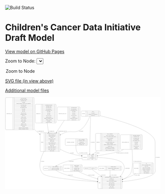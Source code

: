 <link rel='stylesheet' href="assets/style.css">
<link rel='stylesheet' href="https://unpkg.com/leaflet@1.5.1/dist/leaflet.css" integrity="sha512-xwE/Az9zrjBIphAcBb3F6JVqxf46+CDLwfLMHloNu6KEQCAWi6HcDUbeOfBIptF7tcCzusKFjFw2yuvEpDL9wQ==" crossorigin="">
<script type="text/javascript" src="https://code.jquery.com/jquery-3.2.1.min.js"></script>
<script type="text/javascript"  src="https://unpkg.com/leaflet@1.5.1/dist/leaflet.js"></script>
<script type="text/javascript" src="assets/actions.js"></script>

![Build Status](https://github.com/CBIIT/ccdi-model/actions/workflows/model-test-and-deploy.yml/badge.svg)

# Children's Cancer Data Initiative Draft Model

[View model on GitHub Pages](https://cbiit.github.io/ccdi-model/)



Zoom to Node: <select id="node_select">
  <option value="">Zoom to Node</option>
</select>
<div id="model"></div>

<p>
<a href="./model-desc/ccdi-model.svg">SVG file (in view above)</a>
<p>
<a href="./model-desc">Additional model files</a>
<div id='graph' style='display:off;'>
<svg width="2658pt" height="1574pt"
 viewBox="0.00 0.00 2657.50 1574.00" xmlns="http://www.w3.org/2000/svg" xmlns:xlink="http://www.w3.org/1999/xlink">
<g id="graph0" class="graph" transform="scale(1 1) rotate(0) translate(4 1570)">
<title>Perl</title>
<polygon fill="#ffffff" stroke="transparent" points="-4,4 -4,-1570 2653.5,-1570 2653.5,4 -4,4"/>
<!-- sample -->
<g id="node1" class="node">
<title>sample</title>
<path fill="none" stroke="#000000" d="M607.5,-639.5C607.5,-639.5 921.5,-639.5 921.5,-639.5 927.5,-639.5 933.5,-645.5 933.5,-651.5 933.5,-651.5 933.5,-949.5 933.5,-949.5 933.5,-955.5 927.5,-961.5 921.5,-961.5 921.5,-961.5 607.5,-961.5 607.5,-961.5 601.5,-961.5 595.5,-955.5 595.5,-949.5 595.5,-949.5 595.5,-651.5 595.5,-651.5 595.5,-645.5 601.5,-639.5 607.5,-639.5"/>
<text text-anchor="middle" x="629.5" y="-796.8" font-family="Times,serif" font-size="14.00" fill="#000000">sample</text>
<polyline fill="none" stroke="#000000" points="663.5,-639.5 663.5,-961.5 "/>
<text text-anchor="middle" x="674" y="-796.8" font-family="Times,serif" font-size="14.00" fill="#000000"> </text>
<polyline fill="none" stroke="#000000" points="684.5,-639.5 684.5,-961.5 "/>
<text text-anchor="middle" x="798.5" y="-946.3" font-family="Times,serif" font-size="14.00" fill="#000000">participant_age_at_collection</text>
<polyline fill="none" stroke="#000000" points="684.5,-938.5 912.5,-938.5 "/>
<text text-anchor="middle" x="798.5" y="-923.3" font-family="Times,serif" font-size="14.00" fill="#000000">sample_anatomic_site</text>
<polyline fill="none" stroke="#000000" points="684.5,-915.5 912.5,-915.5 "/>
<text text-anchor="middle" x="798.5" y="-900.3" font-family="Times,serif" font-size="14.00" fill="#000000">sample_description</text>
<polyline fill="none" stroke="#000000" points="684.5,-892.5 912.5,-892.5 "/>
<text text-anchor="middle" x="798.5" y="-877.3" font-family="Times,serif" font-size="14.00" fill="#000000">sample_id</text>
<polyline fill="none" stroke="#000000" points="684.5,-869.5 912.5,-869.5 "/>
<text text-anchor="middle" x="798.5" y="-854.3" font-family="Times,serif" font-size="14.00" fill="#000000">sample_tumor_status</text>
<polyline fill="none" stroke="#000000" points="684.5,-846.5 912.5,-846.5 "/>
<text text-anchor="middle" x="798.5" y="-831.3" font-family="Times,serif" font-size="14.00" fill="#000000">sample_type</text>
<polyline fill="none" stroke="#000000" points="684.5,-823.5 912.5,-823.5 "/>
<text text-anchor="middle" x="798.5" y="-808.3" font-family="Times,serif" font-size="14.00" fill="#000000">tumor_grade</text>
<polyline fill="none" stroke="#000000" points="684.5,-800.5 912.5,-800.5 "/>
<text text-anchor="middle" x="798.5" y="-785.3" font-family="Times,serif" font-size="14.00" fill="#000000">tumor_incidence_type</text>
<polyline fill="none" stroke="#000000" points="684.5,-777.5 912.5,-777.5 "/>
<text text-anchor="middle" x="798.5" y="-762.3" font-family="Times,serif" font-size="14.00" fill="#000000">tumor_morphology</text>
<polyline fill="none" stroke="#000000" points="684.5,-754.5 912.5,-754.5 "/>
<text text-anchor="middle" x="798.5" y="-739.3" font-family="Times,serif" font-size="14.00" fill="#000000">tumor_stage</text>
<polyline fill="none" stroke="#000000" points="684.5,-731.5 912.5,-731.5 "/>
<text text-anchor="middle" x="798.5" y="-716.3" font-family="Times,serif" font-size="14.00" fill="#000000">tumor_stage_clinical_m</text>
<polyline fill="none" stroke="#000000" points="684.5,-708.5 912.5,-708.5 "/>
<text text-anchor="middle" x="798.5" y="-693.3" font-family="Times,serif" font-size="14.00" fill="#000000">tumor_stage_clinical_n</text>
<polyline fill="none" stroke="#000000" points="684.5,-685.5 912.5,-685.5 "/>
<text text-anchor="middle" x="798.5" y="-670.3" font-family="Times,serif" font-size="14.00" fill="#000000">tumor_stage_clinical_t</text>
<polyline fill="none" stroke="#000000" points="684.5,-662.5 912.5,-662.5 "/>
<text text-anchor="middle" x="798.5" y="-647.3" font-family="Times,serif" font-size="14.00" fill="#000000">tumor_status</text>
<polyline fill="none" stroke="#000000" points="912.5,-639.5 912.5,-961.5 "/>
<text text-anchor="middle" x="923" y="-796.8" font-family="Times,serif" font-size="14.00" fill="#000000"> </text>
</g>
<!-- participant -->
<g id="node2" class="node">
<title>participant</title>
<path fill="none" stroke="#000000" d="M1326,-495.5C1326,-495.5 1557,-495.5 1557,-495.5 1563,-495.5 1569,-501.5 1569,-507.5 1569,-507.5 1569,-575.5 1569,-575.5 1569,-581.5 1563,-587.5 1557,-587.5 1557,-587.5 1326,-587.5 1326,-587.5 1320,-587.5 1314,-581.5 1314,-575.5 1314,-575.5 1314,-507.5 1314,-507.5 1314,-501.5 1320,-495.5 1326,-495.5"/>
<text text-anchor="middle" x="1362" y="-537.8" font-family="Times,serif" font-size="14.00" fill="#000000">participant</text>
<polyline fill="none" stroke="#000000" points="1410,-495.5 1410,-587.5 "/>
<text text-anchor="middle" x="1420.5" y="-537.8" font-family="Times,serif" font-size="14.00" fill="#000000"> </text>
<polyline fill="none" stroke="#000000" points="1431,-495.5 1431,-587.5 "/>
<text text-anchor="middle" x="1489.5" y="-572.3" font-family="Times,serif" font-size="14.00" fill="#000000">ethnicity</text>
<polyline fill="none" stroke="#000000" points="1431,-564.5 1548,-564.5 "/>
<text text-anchor="middle" x="1489.5" y="-549.3" font-family="Times,serif" font-size="14.00" fill="#000000">gender</text>
<polyline fill="none" stroke="#000000" points="1431,-541.5 1548,-541.5 "/>
<text text-anchor="middle" x="1489.5" y="-526.3" font-family="Times,serif" font-size="14.00" fill="#000000">participant_id</text>
<polyline fill="none" stroke="#000000" points="1431,-518.5 1548,-518.5 "/>
<text text-anchor="middle" x="1489.5" y="-503.3" font-family="Times,serif" font-size="14.00" fill="#000000">race</text>
<polyline fill="none" stroke="#000000" points="1548,-495.5 1548,-587.5 "/>
<text text-anchor="middle" x="1558.5" y="-537.8" font-family="Times,serif" font-size="14.00" fill="#000000"> </text>
</g>
<!-- sample&#45;&gt;participant -->
<g id="edge1" class="edge">
<title>sample&#45;&gt;participant</title>
<path fill="none" stroke="#000000" d="M933.7866,-681.2919C960.6663,-665.5448 988.7677,-650.8012 1016.5,-639 1108.4629,-599.8662 1218.606,-575.1649 1303.7192,-560.4181"/>
<polygon fill="#000000" stroke="#000000" points="1304.4402,-563.8457 1313.7087,-558.713 1303.2624,-556.9455 1304.4402,-563.8457"/>
<text text-anchor="middle" x="1142" y="-609.8" font-family="Times,serif" font-size="14.00" fill="#000000">of_sample</text>
</g>
<!-- study -->
<g id="node12" class="node">
<title>study</title>
<path fill="none" stroke="#000000" d="M1596.5,-.5C1596.5,-.5 1986.5,-.5 1986.5,-.5 1992.5,-.5 1998.5,-6.5 1998.5,-12.5 1998.5,-12.5 1998.5,-195.5 1998.5,-195.5 1998.5,-201.5 1992.5,-207.5 1986.5,-207.5 1986.5,-207.5 1596.5,-207.5 1596.5,-207.5 1590.5,-207.5 1584.5,-201.5 1584.5,-195.5 1584.5,-195.5 1584.5,-12.5 1584.5,-12.5 1584.5,-6.5 1590.5,-.5 1596.5,-.5"/>
<text text-anchor="middle" x="1612.5" y="-100.3" font-family="Times,serif" font-size="14.00" fill="#000000">study</text>
<polyline fill="none" stroke="#000000" points="1640.5,-.5 1640.5,-207.5 "/>
<text text-anchor="middle" x="1651" y="-100.3" font-family="Times,serif" font-size="14.00" fill="#000000"> </text>
<polyline fill="none" stroke="#000000" points="1661.5,-.5 1661.5,-207.5 "/>
<text text-anchor="middle" x="1819.5" y="-192.3" font-family="Times,serif" font-size="14.00" fill="#000000">experimental_strategy_and_data_subtype</text>
<polyline fill="none" stroke="#000000" points="1661.5,-184.5 1977.5,-184.5 "/>
<text text-anchor="middle" x="1819.5" y="-169.3" font-family="Times,serif" font-size="14.00" fill="#000000">external_url</text>
<polyline fill="none" stroke="#000000" points="1661.5,-161.5 1977.5,-161.5 "/>
<text text-anchor="middle" x="1819.5" y="-146.3" font-family="Times,serif" font-size="14.00" fill="#000000">phs_accession</text>
<polyline fill="none" stroke="#000000" points="1661.5,-138.5 1977.5,-138.5 "/>
<text text-anchor="middle" x="1819.5" y="-123.3" font-family="Times,serif" font-size="14.00" fill="#000000">size_of_data_being_uploaded</text>
<polyline fill="none" stroke="#000000" points="1661.5,-115.5 1977.5,-115.5 "/>
<text text-anchor="middle" x="1819.5" y="-100.3" font-family="Times,serif" font-size="14.00" fill="#000000">study_acronym</text>
<polyline fill="none" stroke="#000000" points="1661.5,-92.5 1977.5,-92.5 "/>
<text text-anchor="middle" x="1819.5" y="-77.3" font-family="Times,serif" font-size="14.00" fill="#000000">study_data_types</text>
<polyline fill="none" stroke="#000000" points="1661.5,-69.5 1977.5,-69.5 "/>
<text text-anchor="middle" x="1819.5" y="-54.3" font-family="Times,serif" font-size="14.00" fill="#000000">study_description</text>
<polyline fill="none" stroke="#000000" points="1661.5,-46.5 1977.5,-46.5 "/>
<text text-anchor="middle" x="1819.5" y="-31.3" font-family="Times,serif" font-size="14.00" fill="#000000">study_name</text>
<polyline fill="none" stroke="#000000" points="1661.5,-23.5 1977.5,-23.5 "/>
<text text-anchor="middle" x="1819.5" y="-8.3" font-family="Times,serif" font-size="14.00" fill="#000000">study_short_title</text>
<polyline fill="none" stroke="#000000" points="1977.5,-.5 1977.5,-207.5 "/>
<text text-anchor="middle" x="1988" y="-100.3" font-family="Times,serif" font-size="14.00" fill="#000000"> </text>
</g>
<!-- sample&#45;&gt;study -->
<g id="edge2" class="edge">
<title>sample&#45;&gt;study</title>
<path fill="none" stroke="#000000" d="M660.656,-639.3809C598.7609,-521.0238 548.2806,-363.3148 639.5,-259 699.9712,-189.8476 1257.2231,-140.6519 1573.972,-118.0083"/>
<polygon fill="#000000" stroke="#000000" points="1574.4783,-121.4812 1584.2046,-117.2801 1573.9813,-114.4989 1574.4783,-121.4812"/>
<text text-anchor="middle" x="635" y="-465.8" font-family="Times,serif" font-size="14.00" fill="#000000">of_sample</text>
</g>
<!-- participant&#45;&gt;study -->
<g id="edge3" class="edge">
<title>participant&#45;&gt;study</title>
<path fill="none" stroke="#000000" d="M1569.2777,-537.7188C1717.4162,-530.3271 1948.2501,-508.4915 2002.5,-444 2055.4287,-381.079 2039.6356,-332.3583 2002.5,-259 1994.4455,-243.0891 1983.9039,-228.4144 1971.8265,-214.9709"/>
<polygon fill="#000000" stroke="#000000" points="1974.3501,-212.5452 1964.965,-207.6289 1969.2358,-217.3248 1974.3501,-212.5452"/>
<text text-anchor="middle" x="2087" y="-347.8" font-family="Times,serif" font-size="14.00" fill="#000000">of_participant</text>
</g>
<!-- study_arm -->
<g id="node15" class="node">
<title>study_arm</title>
<path fill="none" stroke="#000000" d="M661,-317C661,-317 958,-317 958,-317 964,-317 970,-323 970,-329 970,-329 970,-374 970,-374 970,-380 964,-386 958,-386 958,-386 661,-386 661,-386 655,-386 649,-380 649,-374 649,-374 649,-329 649,-329 649,-323 655,-317 661,-317"/>
<text text-anchor="middle" x="695" y="-347.8" font-family="Times,serif" font-size="14.00" fill="#000000">study_arm</text>
<polyline fill="none" stroke="#000000" points="741,-317 741,-386 "/>
<text text-anchor="middle" x="751.5" y="-347.8" font-family="Times,serif" font-size="14.00" fill="#000000"> </text>
<polyline fill="none" stroke="#000000" points="762,-317 762,-386 "/>
<text text-anchor="middle" x="855.5" y="-370.8" font-family="Times,serif" font-size="14.00" fill="#000000">clinical_trial_arm</text>
<polyline fill="none" stroke="#000000" points="762,-363 949,-363 "/>
<text text-anchor="middle" x="855.5" y="-347.8" font-family="Times,serif" font-size="14.00" fill="#000000">clinical_trial_identifier</text>
<polyline fill="none" stroke="#000000" points="762,-340 949,-340 "/>
<text text-anchor="middle" x="855.5" y="-324.8" font-family="Times,serif" font-size="14.00" fill="#000000">clinical_trial_repository</text>
<polyline fill="none" stroke="#000000" points="949,-317 949,-386 "/>
<text text-anchor="middle" x="959.5" y="-347.8" font-family="Times,serif" font-size="14.00" fill="#000000"> </text>
</g>
<!-- participant&#45;&gt;study_arm -->
<g id="edge4" class="edge">
<title>participant&#45;&gt;study_arm</title>
<path fill="none" stroke="#000000" d="M1313.7216,-524.7449C1219.3807,-509.9446 1088.9132,-484.3301 979.5,-444 942.3258,-430.2975 903.3305,-409.5935 872.0782,-391.2449"/>
<polygon fill="#000000" stroke="#000000" points="873.8626,-388.234 863.4768,-386.1399 870.2899,-394.2536 873.8626,-388.234"/>
<text text-anchor="middle" x="1128" y="-465.8" font-family="Times,serif" font-size="14.00" fill="#000000">of_participant</text>
</g>
<!-- study_personnel -->
<g id="node3" class="node">
<title>study_personnel</title>
<path fill="none" stroke="#000000" d="M1000,-294C1000,-294 1307,-294 1307,-294 1313,-294 1319,-300 1319,-306 1319,-306 1319,-397 1319,-397 1319,-403 1313,-409 1307,-409 1307,-409 1000,-409 1000,-409 994,-409 988,-403 988,-397 988,-397 988,-306 988,-306 988,-300 994,-294 1000,-294"/>
<text text-anchor="middle" x="1055" y="-347.8" font-family="Times,serif" font-size="14.00" fill="#000000">study_personnel</text>
<polyline fill="none" stroke="#000000" points="1122,-294 1122,-409 "/>
<text text-anchor="middle" x="1132.5" y="-347.8" font-family="Times,serif" font-size="14.00" fill="#000000"> </text>
<polyline fill="none" stroke="#000000" points="1143,-294 1143,-409 "/>
<text text-anchor="middle" x="1220.5" y="-393.8" font-family="Times,serif" font-size="14.00" fill="#000000">email_address</text>
<polyline fill="none" stroke="#000000" points="1143,-386 1298,-386 "/>
<text text-anchor="middle" x="1220.5" y="-370.8" font-family="Times,serif" font-size="14.00" fill="#000000">institution</text>
<polyline fill="none" stroke="#000000" points="1143,-363 1298,-363 "/>
<text text-anchor="middle" x="1220.5" y="-347.8" font-family="Times,serif" font-size="14.00" fill="#000000">personnel_name</text>
<polyline fill="none" stroke="#000000" points="1143,-340 1298,-340 "/>
<text text-anchor="middle" x="1220.5" y="-324.8" font-family="Times,serif" font-size="14.00" fill="#000000">personnel_type</text>
<polyline fill="none" stroke="#000000" points="1143,-317 1298,-317 "/>
<text text-anchor="middle" x="1220.5" y="-301.8" font-family="Times,serif" font-size="14.00" fill="#000000">study_personnel_id</text>
<polyline fill="none" stroke="#000000" points="1298,-294 1298,-409 "/>
<text text-anchor="middle" x="1308.5" y="-347.8" font-family="Times,serif" font-size="14.00" fill="#000000"> </text>
</g>
<!-- study_personnel&#45;&gt;study -->
<g id="edge14" class="edge">
<title>study_personnel&#45;&gt;study</title>
<path fill="none" stroke="#000000" d="M1255.7791,-293.867C1279.3148,-281.6118 1304.4918,-269.2822 1328.5,-259 1407.3084,-225.2481 1496.1129,-193.9723 1574.7146,-168.4842"/>
<polygon fill="#000000" stroke="#000000" points="1575.8081,-171.8091 1584.2482,-165.4048 1573.6565,-165.148 1575.8081,-171.8091"/>
<text text-anchor="middle" x="1472" y="-229.8" font-family="Times,serif" font-size="14.00" fill="#000000">of_study_personnel</text>
</g>
<!-- therapeutic_procedure -->
<g id="node4" class="node">
<title>therapeutic_procedure</title>
<path fill="none" stroke="#000000" d="M1037,-743C1037,-743 1394,-743 1394,-743 1400,-743 1406,-749 1406,-755 1406,-755 1406,-846 1406,-846 1406,-852 1400,-858 1394,-858 1394,-858 1037,-858 1037,-858 1031,-858 1025,-852 1025,-846 1025,-846 1025,-755 1025,-755 1025,-749 1031,-743 1037,-743"/>
<text text-anchor="middle" x="1115.5" y="-796.8" font-family="Times,serif" font-size="14.00" fill="#000000">therapeutic_procedure</text>
<polyline fill="none" stroke="#000000" points="1206,-743 1206,-858 "/>
<text text-anchor="middle" x="1216.5" y="-796.8" font-family="Times,serif" font-size="14.00" fill="#000000"> </text>
<polyline fill="none" stroke="#000000" points="1227,-743 1227,-858 "/>
<text text-anchor="middle" x="1306" y="-842.8" font-family="Times,serif" font-size="14.00" fill="#000000">days_to_treatment</text>
<polyline fill="none" stroke="#000000" points="1227,-835 1385,-835 "/>
<text text-anchor="middle" x="1306" y="-819.8" font-family="Times,serif" font-size="14.00" fill="#000000">therapeutic_agents</text>
<polyline fill="none" stroke="#000000" points="1227,-812 1385,-812 "/>
<text text-anchor="middle" x="1306" y="-796.8" font-family="Times,serif" font-size="14.00" fill="#000000">treatment_id</text>
<polyline fill="none" stroke="#000000" points="1227,-789 1385,-789 "/>
<text text-anchor="middle" x="1306" y="-773.8" font-family="Times,serif" font-size="14.00" fill="#000000">treatment_outcome</text>
<polyline fill="none" stroke="#000000" points="1227,-766 1385,-766 "/>
<text text-anchor="middle" x="1306" y="-750.8" font-family="Times,serif" font-size="14.00" fill="#000000">treatment_type</text>
<polyline fill="none" stroke="#000000" points="1385,-743 1385,-858 "/>
<text text-anchor="middle" x="1395.5" y="-796.8" font-family="Times,serif" font-size="14.00" fill="#000000"> </text>
</g>
<!-- therapeutic_procedure&#45;&gt;participant -->
<g id="edge11" class="edge">
<title>therapeutic_procedure&#45;&gt;participant</title>
<path fill="none" stroke="#000000" d="M1207.9938,-742.5663C1205.7866,-700.0919 1210.1612,-643.5211 1241.5,-606 1251.1918,-594.3963 1275.5714,-583.5454 1304.1124,-574.1761"/>
<polygon fill="#000000" stroke="#000000" points="1305.4642,-577.4191 1313.9358,-571.0566 1303.3455,-570.7475 1305.4642,-577.4191"/>
<text text-anchor="middle" x="1334.5" y="-609.8" font-family="Times,serif" font-size="14.00" fill="#000000">of_therapeutic_procedure</text>
</g>
<!-- publication -->
<g id="node5" class="node">
<title>publication</title>
<path fill="none" stroke="#000000" d="M1349.5,-333.5C1349.5,-333.5 1559.5,-333.5 1559.5,-333.5 1565.5,-333.5 1571.5,-339.5 1571.5,-345.5 1571.5,-345.5 1571.5,-357.5 1571.5,-357.5 1571.5,-363.5 1565.5,-369.5 1559.5,-369.5 1559.5,-369.5 1349.5,-369.5 1349.5,-369.5 1343.5,-369.5 1337.5,-363.5 1337.5,-357.5 1337.5,-357.5 1337.5,-345.5 1337.5,-345.5 1337.5,-339.5 1343.5,-333.5 1349.5,-333.5"/>
<text text-anchor="middle" x="1386" y="-347.8" font-family="Times,serif" font-size="14.00" fill="#000000">publication</text>
<polyline fill="none" stroke="#000000" points="1434.5,-333.5 1434.5,-369.5 "/>
<text text-anchor="middle" x="1445" y="-347.8" font-family="Times,serif" font-size="14.00" fill="#000000"> </text>
<polyline fill="none" stroke="#000000" points="1455.5,-333.5 1455.5,-369.5 "/>
<text text-anchor="middle" x="1503" y="-347.8" font-family="Times,serif" font-size="14.00" fill="#000000">pubmed_id</text>
<polyline fill="none" stroke="#000000" points="1550.5,-333.5 1550.5,-369.5 "/>
<text text-anchor="middle" x="1561" y="-347.8" font-family="Times,serif" font-size="14.00" fill="#000000"> </text>
</g>
<!-- publication&#45;&gt;study -->
<g id="edge18" class="edge">
<title>publication&#45;&gt;study</title>
<path fill="none" stroke="#000000" d="M1479.2804,-333.3007C1513.9756,-307.8198 1579.7873,-259.4863 1642.0764,-213.7399"/>
<polygon fill="#000000" stroke="#000000" points="1644.4538,-216.3364 1650.4419,-207.5961 1640.3102,-210.6945 1644.4538,-216.3364"/>
<text text-anchor="middle" x="1673.5" y="-229.8" font-family="Times,serif" font-size="14.00" fill="#000000">of_publication</text>
</g>
<!-- study_funding -->
<g id="node6" class="node">
<title>study_funding</title>
<path fill="none" stroke="#000000" d="M1602,-317C1602,-317 1981,-317 1981,-317 1987,-317 1993,-323 1993,-329 1993,-329 1993,-374 1993,-374 1993,-380 1987,-386 1981,-386 1981,-386 1602,-386 1602,-386 1596,-386 1590,-380 1590,-374 1590,-374 1590,-329 1590,-329 1590,-323 1596,-317 1602,-317"/>
<text text-anchor="middle" x="1649.5" y="-347.8" font-family="Times,serif" font-size="14.00" fill="#000000">study_funding</text>
<polyline fill="none" stroke="#000000" points="1709,-317 1709,-386 "/>
<text text-anchor="middle" x="1719.5" y="-347.8" font-family="Times,serif" font-size="14.00" fill="#000000"> </text>
<polyline fill="none" stroke="#000000" points="1730,-317 1730,-386 "/>
<text text-anchor="middle" x="1851" y="-370.8" font-family="Times,serif" font-size="14.00" fill="#000000">funding_agency</text>
<polyline fill="none" stroke="#000000" points="1730,-363 1972,-363 "/>
<text text-anchor="middle" x="1851" y="-347.8" font-family="Times,serif" font-size="14.00" fill="#000000">funding_source_program_name</text>
<polyline fill="none" stroke="#000000" points="1730,-340 1972,-340 "/>
<text text-anchor="middle" x="1851" y="-324.8" font-family="Times,serif" font-size="14.00" fill="#000000">grant_id</text>
<polyline fill="none" stroke="#000000" points="1972,-317 1972,-386 "/>
<text text-anchor="middle" x="1982.5" y="-347.8" font-family="Times,serif" font-size="14.00" fill="#000000"> </text>
</g>
<!-- study_funding&#45;&gt;study -->
<g id="edge19" class="edge">
<title>study_funding&#45;&gt;study</title>
<path fill="none" stroke="#000000" d="M1791.5,-316.8256C1791.5,-290.8629 1791.5,-253.7725 1791.5,-217.8091"/>
<polygon fill="#000000" stroke="#000000" points="1795.0001,-217.7056 1791.5,-207.7056 1788.0001,-217.7056 1795.0001,-217.7056"/>
<text text-anchor="middle" x="1853.5" y="-229.8" font-family="Times,serif" font-size="14.00" fill="#000000">of_study_funding</text>
</g>
<!-- sequencing_file -->
<g id="node7" class="node">
<title>sequencing_file</title>
<path fill="none" stroke="#000000" d="M12,-1013.5C12,-1013.5 481,-1013.5 481,-1013.5 487,-1013.5 493,-1019.5 493,-1025.5 493,-1025.5 493,-1553.5 493,-1553.5 493,-1559.5 487,-1565.5 481,-1565.5 481,-1565.5 12,-1565.5 12,-1565.5 6,-1565.5 0,-1559.5 0,-1553.5 0,-1553.5 0,-1025.5 0,-1025.5 0,-1019.5 6,-1013.5 12,-1013.5"/>
<text text-anchor="middle" x="64" y="-1285.8" font-family="Times,serif" font-size="14.00" fill="#000000">sequencing_file</text>
<polyline fill="none" stroke="#000000" points="128,-1013.5 128,-1565.5 "/>
<text text-anchor="middle" x="138.5" y="-1285.8" font-family="Times,serif" font-size="14.00" fill="#000000"> </text>
<polyline fill="none" stroke="#000000" points="149,-1013.5 149,-1565.5 "/>
<text text-anchor="middle" x="310.5" y="-1550.3" font-family="Times,serif" font-size="14.00" fill="#000000">avg_read_length</text>
<polyline fill="none" stroke="#000000" points="149,-1542.5 472,-1542.5 "/>
<text text-anchor="middle" x="310.5" y="-1527.3" font-family="Times,serif" font-size="14.00" fill="#000000">checksum_algorithm</text>
<polyline fill="none" stroke="#000000" points="149,-1519.5 472,-1519.5 "/>
<text text-anchor="middle" x="310.5" y="-1504.3" font-family="Times,serif" font-size="14.00" fill="#000000">checksum_value</text>
<polyline fill="none" stroke="#000000" points="149,-1496.5 472,-1496.5 "/>
<text text-anchor="middle" x="310.5" y="-1481.3" font-family="Times,serif" font-size="14.00" fill="#000000">coverage</text>
<polyline fill="none" stroke="#000000" points="149,-1473.5 472,-1473.5 "/>
<text text-anchor="middle" x="310.5" y="-1458.3" font-family="Times,serif" font-size="14.00" fill="#000000">custom_assembly_fasta_file_for_alignment</text>
<polyline fill="none" stroke="#000000" points="149,-1450.5 472,-1450.5 "/>
<text text-anchor="middle" x="310.5" y="-1435.3" font-family="Times,serif" font-size="14.00" fill="#000000">dcf_indexd_guid</text>
<polyline fill="none" stroke="#000000" points="149,-1427.5 472,-1427.5 "/>
<text text-anchor="middle" x="310.5" y="-1412.3" font-family="Times,serif" font-size="14.00" fill="#000000">file_description</text>
<polyline fill="none" stroke="#000000" points="149,-1404.5 472,-1404.5 "/>
<text text-anchor="middle" x="310.5" y="-1389.3" font-family="Times,serif" font-size="14.00" fill="#000000">file_mapping_level</text>
<polyline fill="none" stroke="#000000" points="149,-1381.5 472,-1381.5 "/>
<text text-anchor="middle" x="310.5" y="-1366.3" font-family="Times,serif" font-size="14.00" fill="#000000">file_name</text>
<polyline fill="none" stroke="#000000" points="149,-1358.5 472,-1358.5 "/>
<text text-anchor="middle" x="310.5" y="-1343.3" font-family="Times,serif" font-size="14.00" fill="#000000">file_size</text>
<polyline fill="none" stroke="#000000" points="149,-1335.5 472,-1335.5 "/>
<text text-anchor="middle" x="310.5" y="-1320.3" font-family="Times,serif" font-size="14.00" fill="#000000">file_type</text>
<polyline fill="none" stroke="#000000" points="149,-1312.5 472,-1312.5 "/>
<text text-anchor="middle" x="310.5" y="-1297.3" font-family="Times,serif" font-size="14.00" fill="#000000">file_url_in_cds</text>
<polyline fill="none" stroke="#000000" points="149,-1289.5 472,-1289.5 "/>
<text text-anchor="middle" x="310.5" y="-1274.3" font-family="Times,serif" font-size="14.00" fill="#000000">instrument_model</text>
<polyline fill="none" stroke="#000000" points="149,-1266.5 472,-1266.5 "/>
<text text-anchor="middle" x="310.5" y="-1251.3" font-family="Times,serif" font-size="14.00" fill="#000000">library_id</text>
<polyline fill="none" stroke="#000000" points="149,-1243.5 472,-1243.5 "/>
<text text-anchor="middle" x="310.5" y="-1228.3" font-family="Times,serif" font-size="14.00" fill="#000000">library_layout</text>
<polyline fill="none" stroke="#000000" points="149,-1220.5 472,-1220.5 "/>
<text text-anchor="middle" x="310.5" y="-1205.3" font-family="Times,serif" font-size="14.00" fill="#000000">library_selection</text>
<polyline fill="none" stroke="#000000" points="149,-1197.5 472,-1197.5 "/>
<text text-anchor="middle" x="310.5" y="-1182.3" font-family="Times,serif" font-size="14.00" fill="#000000">library_source</text>
<polyline fill="none" stroke="#000000" points="149,-1174.5 472,-1174.5 "/>
<text text-anchor="middle" x="310.5" y="-1159.3" font-family="Times,serif" font-size="14.00" fill="#000000">library_strategy</text>
<polyline fill="none" stroke="#000000" points="149,-1151.5 472,-1151.5 "/>
<text text-anchor="middle" x="310.5" y="-1136.3" font-family="Times,serif" font-size="14.00" fill="#000000">md5sum</text>
<polyline fill="none" stroke="#000000" points="149,-1128.5 472,-1128.5 "/>
<text text-anchor="middle" x="310.5" y="-1113.3" font-family="Times,serif" font-size="14.00" fill="#000000">number_of_bp</text>
<polyline fill="none" stroke="#000000" points="149,-1105.5 472,-1105.5 "/>
<text text-anchor="middle" x="310.5" y="-1090.3" font-family="Times,serif" font-size="14.00" fill="#000000">number_of_reads</text>
<polyline fill="none" stroke="#000000" points="149,-1082.5 472,-1082.5 "/>
<text text-anchor="middle" x="310.5" y="-1067.3" font-family="Times,serif" font-size="14.00" fill="#000000">platform</text>
<polyline fill="none" stroke="#000000" points="149,-1059.5 472,-1059.5 "/>
<text text-anchor="middle" x="310.5" y="-1044.3" font-family="Times,serif" font-size="14.00" fill="#000000">reference_genome_assembly</text>
<polyline fill="none" stroke="#000000" points="149,-1036.5 472,-1036.5 "/>
<text text-anchor="middle" x="310.5" y="-1021.3" font-family="Times,serif" font-size="14.00" fill="#000000">sequence_alignment_software</text>
<polyline fill="none" stroke="#000000" points="472,-1013.5 472,-1565.5 "/>
<text text-anchor="middle" x="482.5" y="-1285.8" font-family="Times,serif" font-size="14.00" fill="#000000"> </text>
</g>
<!-- sequencing_file&#45;&gt;sample -->
<g id="edge10" class="edge">
<title>sequencing_file&#45;&gt;sample</title>
<path fill="none" stroke="#000000" d="M493.1693,-1021.8088C496.2854,-1018.8442 499.3964,-1015.9068 502.5,-1013 529.1828,-988.0092 558.4306,-962.5714 587.406,-938.3904"/>
<polygon fill="#000000" stroke="#000000" points="589.7135,-941.0236 595.1653,-931.9391 585.2382,-935.641 589.7135,-941.0236"/>
<text text-anchor="middle" x="603" y="-983.8" font-family="Times,serif" font-size="14.00" fill="#000000">of_sequencing_file</text>
</g>
<!-- synonym -->
<g id="node8" class="node">
<title>synonym</title>
<path fill="none" stroke="#000000" d="M1309,-1243.5C1309,-1243.5 1610,-1243.5 1610,-1243.5 1616,-1243.5 1622,-1249.5 1622,-1255.5 1622,-1255.5 1622,-1323.5 1622,-1323.5 1622,-1329.5 1616,-1335.5 1610,-1335.5 1610,-1335.5 1309,-1335.5 1309,-1335.5 1303,-1335.5 1297,-1329.5 1297,-1323.5 1297,-1323.5 1297,-1255.5 1297,-1255.5 1297,-1249.5 1303,-1243.5 1309,-1243.5"/>
<text text-anchor="middle" x="1337" y="-1285.8" font-family="Times,serif" font-size="14.00" fill="#000000">synonym</text>
<polyline fill="none" stroke="#000000" points="1377,-1243.5 1377,-1335.5 "/>
<text text-anchor="middle" x="1387.5" y="-1285.8" font-family="Times,serif" font-size="14.00" fill="#000000"> </text>
<polyline fill="none" stroke="#000000" points="1398,-1243.5 1398,-1335.5 "/>
<text text-anchor="middle" x="1499.5" y="-1320.3" font-family="Times,serif" font-size="14.00" fill="#000000">cds_id</text>
<polyline fill="none" stroke="#000000" points="1398,-1312.5 1601,-1312.5 "/>
<text text-anchor="middle" x="1499.5" y="-1297.3" font-family="Times,serif" font-size="14.00" fill="#000000">cds_node</text>
<polyline fill="none" stroke="#000000" points="1398,-1289.5 1601,-1289.5 "/>
<text text-anchor="middle" x="1499.5" y="-1274.3" font-family="Times,serif" font-size="14.00" fill="#000000">repository_of_synonym_id</text>
<polyline fill="none" stroke="#000000" points="1398,-1266.5 1601,-1266.5 "/>
<text text-anchor="middle" x="1499.5" y="-1251.3" font-family="Times,serif" font-size="14.00" fill="#000000">synonym_id</text>
<polyline fill="none" stroke="#000000" points="1601,-1243.5 1601,-1335.5 "/>
<text text-anchor="middle" x="1611.5" y="-1285.8" font-family="Times,serif" font-size="14.00" fill="#000000"> </text>
</g>
<!-- synonym&#45;&gt;sample -->
<g id="edge7" class="edge">
<title>synonym&#45;&gt;sample</title>
<path fill="none" stroke="#000000" d="M1444.4305,-1243.4316C1421.3779,-1180.6765 1371.1213,-1069.6622 1288.5,-1013 1187.0664,-943.4362 1130.8289,-1007.3519 1016.5,-962 991.6565,-952.1451 966.6236,-939.7311 942.4802,-926.1841"/>
<polygon fill="#000000" stroke="#000000" points="944.0496,-923.0501 933.6275,-921.1444 940.5864,-929.1334 944.0496,-923.0501"/>
<text text-anchor="middle" x="1296" y="-983.8" font-family="Times,serif" font-size="14.00" fill="#000000">of_synonym</text>
</g>
<!-- synonym&#45;&gt;participant -->
<g id="edge6" class="edge">
<title>synonym&#45;&gt;participant</title>
<path fill="none" stroke="#000000" d="M1458.3645,-1243.3993C1456.8052,-1180.0053 1453.919,-1062.3545 1451.5,-962 1448.3592,-831.6998 1444.737,-678.6863 1442.8314,-597.971"/>
<polygon fill="#000000" stroke="#000000" points="1446.3204,-597.4596 1442.5853,-587.545 1439.3223,-597.6248 1446.3204,-597.4596"/>
<text text-anchor="middle" x="1494" y="-796.8" font-family="Times,serif" font-size="14.00" fill="#000000">of_synonym</text>
</g>
<!-- synonym&#45;&gt;study -->
<g id="edge8" class="edge">
<title>synonym&#45;&gt;study</title>
<path fill="none" stroke="#000000" d="M1622.2496,-1253.2245C1929.5119,-1180.0026 2564.5,-1004.0576 2564.5,-800.5 2564.5,-800.5 2564.5,-800.5 2564.5,-351.5 2564.5,-309.5306 2575.1745,-288.6792 2545.5,-259 2471.2576,-184.7459 2204.0551,-143.2482 2008.7598,-122.2714"/>
<polygon fill="#000000" stroke="#000000" points="2008.9535,-118.7723 1998.6396,-121.1958 2008.2136,-125.7331 2008.9535,-118.7723"/>
<text text-anchor="middle" x="2607" y="-537.8" font-family="Times,serif" font-size="14.00" fill="#000000">of_synonym</text>
</g>
<!-- imaging_file -->
<g id="node9" class="node">
<title>imaging_file</title>
<path fill="none" stroke="#000000" d="M523.5,-1128.5C523.5,-1128.5 857.5,-1128.5 857.5,-1128.5 863.5,-1128.5 869.5,-1134.5 869.5,-1140.5 869.5,-1140.5 869.5,-1438.5 869.5,-1438.5 869.5,-1444.5 863.5,-1450.5 857.5,-1450.5 857.5,-1450.5 523.5,-1450.5 523.5,-1450.5 517.5,-1450.5 511.5,-1444.5 511.5,-1438.5 511.5,-1438.5 511.5,-1140.5 511.5,-1140.5 511.5,-1134.5 517.5,-1128.5 523.5,-1128.5"/>
<text text-anchor="middle" x="563.5" y="-1285.8" font-family="Times,serif" font-size="14.00" fill="#000000">imaging_file</text>
<polyline fill="none" stroke="#000000" points="615.5,-1128.5 615.5,-1450.5 "/>
<text text-anchor="middle" x="626" y="-1285.8" font-family="Times,serif" font-size="14.00" fill="#000000"> </text>
<polyline fill="none" stroke="#000000" points="636.5,-1128.5 636.5,-1450.5 "/>
<text text-anchor="middle" x="742.5" y="-1435.3" font-family="Times,serif" font-size="14.00" fill="#000000">checksum_algorithm</text>
<polyline fill="none" stroke="#000000" points="636.5,-1427.5 848.5,-1427.5 "/>
<text text-anchor="middle" x="742.5" y="-1412.3" font-family="Times,serif" font-size="14.00" fill="#000000">checksum_value</text>
<polyline fill="none" stroke="#000000" points="636.5,-1404.5 848.5,-1404.5 "/>
<text text-anchor="middle" x="742.5" y="-1389.3" font-family="Times,serif" font-size="14.00" fill="#000000">dcf_indexd_guid</text>
<polyline fill="none" stroke="#000000" points="636.5,-1381.5 848.5,-1381.5 "/>
<text text-anchor="middle" x="742.5" y="-1366.3" font-family="Times,serif" font-size="14.00" fill="#000000">file_description</text>
<polyline fill="none" stroke="#000000" points="636.5,-1358.5 848.5,-1358.5 "/>
<text text-anchor="middle" x="742.5" y="-1343.3" font-family="Times,serif" font-size="14.00" fill="#000000">file_mapping_level</text>
<polyline fill="none" stroke="#000000" points="636.5,-1335.5 848.5,-1335.5 "/>
<text text-anchor="middle" x="742.5" y="-1320.3" font-family="Times,serif" font-size="14.00" fill="#000000">file_name</text>
<polyline fill="none" stroke="#000000" points="636.5,-1312.5 848.5,-1312.5 "/>
<text text-anchor="middle" x="742.5" y="-1297.3" font-family="Times,serif" font-size="14.00" fill="#000000">file_size</text>
<polyline fill="none" stroke="#000000" points="636.5,-1289.5 848.5,-1289.5 "/>
<text text-anchor="middle" x="742.5" y="-1274.3" font-family="Times,serif" font-size="14.00" fill="#000000">file_type</text>
<polyline fill="none" stroke="#000000" points="636.5,-1266.5 848.5,-1266.5 "/>
<text text-anchor="middle" x="742.5" y="-1251.3" font-family="Times,serif" font-size="14.00" fill="#000000">file_url_in_cds</text>
<polyline fill="none" stroke="#000000" points="636.5,-1243.5 848.5,-1243.5 "/>
<text text-anchor="middle" x="742.5" y="-1228.3" font-family="Times,serif" font-size="14.00" fill="#000000">image_modality</text>
<polyline fill="none" stroke="#000000" points="636.5,-1220.5 848.5,-1220.5 "/>
<text text-anchor="middle" x="742.5" y="-1205.3" font-family="Times,serif" font-size="14.00" fill="#000000">imaging_instrument_model</text>
<polyline fill="none" stroke="#000000" points="636.5,-1197.5 848.5,-1197.5 "/>
<text text-anchor="middle" x="742.5" y="-1182.3" font-family="Times,serif" font-size="14.00" fill="#000000">imaging_platform</text>
<polyline fill="none" stroke="#000000" points="636.5,-1174.5 848.5,-1174.5 "/>
<text text-anchor="middle" x="742.5" y="-1159.3" font-family="Times,serif" font-size="14.00" fill="#000000">md5sum</text>
<polyline fill="none" stroke="#000000" points="636.5,-1151.5 848.5,-1151.5 "/>
<text text-anchor="middle" x="742.5" y="-1136.3" font-family="Times,serif" font-size="14.00" fill="#000000">software_package</text>
<polyline fill="none" stroke="#000000" points="848.5,-1128.5 848.5,-1450.5 "/>
<text text-anchor="middle" x="859" y="-1285.8" font-family="Times,serif" font-size="14.00" fill="#000000"> </text>
</g>
<!-- imaging_file&#45;&gt;sample -->
<g id="edge12" class="edge">
<title>imaging_file&#45;&gt;sample</title>
<path fill="none" stroke="#000000" d="M714.8841,-1128.3669C722.4841,-1078.1459 730.8907,-1022.594 738.5911,-971.7088"/>
<polygon fill="#000000" stroke="#000000" points="742.0856,-972.0081 740.1213,-961.597 735.1644,-970.9607 742.0856,-972.0081"/>
<text text-anchor="middle" x="791" y="-983.8" font-family="Times,serif" font-size="14.00" fill="#000000">of_imaging_file</text>
</g>
<!-- methylation_array_file -->
<g id="node10" class="node">
<title>methylation_array_file</title>
<path fill="none" stroke="#000000" d="M900,-1174.5C900,-1174.5 1267,-1174.5 1267,-1174.5 1273,-1174.5 1279,-1180.5 1279,-1186.5 1279,-1186.5 1279,-1392.5 1279,-1392.5 1279,-1398.5 1273,-1404.5 1267,-1404.5 1267,-1404.5 900,-1404.5 900,-1404.5 894,-1404.5 888,-1398.5 888,-1392.5 888,-1392.5 888,-1186.5 888,-1186.5 888,-1180.5 894,-1174.5 900,-1174.5"/>
<text text-anchor="middle" x="977" y="-1285.8" font-family="Times,serif" font-size="14.00" fill="#000000">methylation_array_file</text>
<polyline fill="none" stroke="#000000" points="1066,-1174.5 1066,-1404.5 "/>
<text text-anchor="middle" x="1076.5" y="-1285.8" font-family="Times,serif" font-size="14.00" fill="#000000"> </text>
<polyline fill="none" stroke="#000000" points="1087,-1174.5 1087,-1404.5 "/>
<text text-anchor="middle" x="1172.5" y="-1389.3" font-family="Times,serif" font-size="14.00" fill="#000000">dcf_indexd_guid</text>
<polyline fill="none" stroke="#000000" points="1087,-1381.5 1258,-1381.5 "/>
<text text-anchor="middle" x="1172.5" y="-1366.3" font-family="Times,serif" font-size="14.00" fill="#000000">file_description</text>
<polyline fill="none" stroke="#000000" points="1087,-1358.5 1258,-1358.5 "/>
<text text-anchor="middle" x="1172.5" y="-1343.3" font-family="Times,serif" font-size="14.00" fill="#000000">file_mapping_level</text>
<polyline fill="none" stroke="#000000" points="1087,-1335.5 1258,-1335.5 "/>
<text text-anchor="middle" x="1172.5" y="-1320.3" font-family="Times,serif" font-size="14.00" fill="#000000">file_name</text>
<polyline fill="none" stroke="#000000" points="1087,-1312.5 1258,-1312.5 "/>
<text text-anchor="middle" x="1172.5" y="-1297.3" font-family="Times,serif" font-size="14.00" fill="#000000">file_size</text>
<polyline fill="none" stroke="#000000" points="1087,-1289.5 1258,-1289.5 "/>
<text text-anchor="middle" x="1172.5" y="-1274.3" font-family="Times,serif" font-size="14.00" fill="#000000">file_type</text>
<polyline fill="none" stroke="#000000" points="1087,-1266.5 1258,-1266.5 "/>
<text text-anchor="middle" x="1172.5" y="-1251.3" font-family="Times,serif" font-size="14.00" fill="#000000">file_url_in_cds</text>
<polyline fill="none" stroke="#000000" points="1087,-1243.5 1258,-1243.5 "/>
<text text-anchor="middle" x="1172.5" y="-1228.3" font-family="Times,serif" font-size="14.00" fill="#000000">md5sum</text>
<polyline fill="none" stroke="#000000" points="1087,-1220.5 1258,-1220.5 "/>
<text text-anchor="middle" x="1172.5" y="-1205.3" font-family="Times,serif" font-size="14.00" fill="#000000">methylation_platform</text>
<polyline fill="none" stroke="#000000" points="1087,-1197.5 1258,-1197.5 "/>
<text text-anchor="middle" x="1172.5" y="-1182.3" font-family="Times,serif" font-size="14.00" fill="#000000">reporter_label</text>
<polyline fill="none" stroke="#000000" points="1258,-1174.5 1258,-1404.5 "/>
<text text-anchor="middle" x="1268.5" y="-1285.8" font-family="Times,serif" font-size="14.00" fill="#000000"> </text>
</g>
<!-- methylation_array_file&#45;&gt;sample -->
<g id="edge9" class="edge">
<title>methylation_array_file&#45;&gt;sample</title>
<path fill="none" stroke="#000000" d="M1008.3054,-1174.233C968.6486,-1113.4426 919.2345,-1037.6948 875.2806,-970.3172"/>
<polygon fill="#000000" stroke="#000000" points="878.0672,-968.1829 869.672,-961.7198 872.2044,-972.0076 878.0672,-968.1829"/>
<text text-anchor="middle" x="977" y="-983.8" font-family="Times,serif" font-size="14.00" fill="#000000">of_methylation_array_file</text>
</g>
<!-- diagnosis -->
<g id="node11" class="node">
<title>diagnosis</title>
<path fill="none" stroke="#000000" d="M1557,-651C1557,-651 1940,-651 1940,-651 1946,-651 1952,-657 1952,-663 1952,-663 1952,-938 1952,-938 1952,-944 1946,-950 1940,-950 1940,-950 1557,-950 1557,-950 1551,-950 1545,-944 1545,-938 1545,-938 1545,-663 1545,-663 1545,-657 1551,-651 1557,-651"/>
<text text-anchor="middle" x="1587" y="-796.8" font-family="Times,serif" font-size="14.00" fill="#000000">diagnosis</text>
<polyline fill="none" stroke="#000000" points="1629,-651 1629,-950 "/>
<text text-anchor="middle" x="1639.5" y="-796.8" font-family="Times,serif" font-size="14.00" fill="#000000"> </text>
<polyline fill="none" stroke="#000000" points="1650,-651 1650,-950 "/>
<text text-anchor="middle" x="1790.5" y="-934.8" font-family="Times,serif" font-size="14.00" fill="#000000">age_at_diagnosis</text>
<polyline fill="none" stroke="#000000" points="1650,-927 1931,-927 "/>
<text text-anchor="middle" x="1790.5" y="-911.8" font-family="Times,serif" font-size="14.00" fill="#000000">days_to_last_followup</text>
<polyline fill="none" stroke="#000000" points="1650,-904 1931,-904 "/>
<text text-anchor="middle" x="1790.5" y="-888.8" font-family="Times,serif" font-size="14.00" fill="#000000">days_to_last_known_disease_status</text>
<polyline fill="none" stroke="#000000" points="1650,-881 1931,-881 "/>
<text text-anchor="middle" x="1790.5" y="-865.8" font-family="Times,serif" font-size="14.00" fill="#000000">days_to_recurrence</text>
<polyline fill="none" stroke="#000000" points="1650,-858 1931,-858 "/>
<text text-anchor="middle" x="1790.5" y="-842.8" font-family="Times,serif" font-size="14.00" fill="#000000">diagnosis_id</text>
<polyline fill="none" stroke="#000000" points="1650,-835 1931,-835 "/>
<text text-anchor="middle" x="1790.5" y="-819.8" font-family="Times,serif" font-size="14.00" fill="#000000">disease_type</text>
<polyline fill="none" stroke="#000000" points="1650,-812 1931,-812 "/>
<text text-anchor="middle" x="1790.5" y="-796.8" font-family="Times,serif" font-size="14.00" fill="#000000">last_known_disease_status</text>
<polyline fill="none" stroke="#000000" points="1650,-789 1931,-789 "/>
<text text-anchor="middle" x="1790.5" y="-773.8" font-family="Times,serif" font-size="14.00" fill="#000000">primary_diagnosis</text>
<polyline fill="none" stroke="#000000" points="1650,-766 1931,-766 "/>
<text text-anchor="middle" x="1790.5" y="-750.8" font-family="Times,serif" font-size="14.00" fill="#000000">primary_diagnosis_reference_source</text>
<polyline fill="none" stroke="#000000" points="1650,-743 1931,-743 "/>
<text text-anchor="middle" x="1790.5" y="-727.8" font-family="Times,serif" font-size="14.00" fill="#000000">primary_site</text>
<polyline fill="none" stroke="#000000" points="1650,-720 1931,-720 "/>
<text text-anchor="middle" x="1790.5" y="-704.8" font-family="Times,serif" font-size="14.00" fill="#000000">progression_or_recurrence</text>
<polyline fill="none" stroke="#000000" points="1650,-697 1931,-697 "/>
<text text-anchor="middle" x="1790.5" y="-681.8" font-family="Times,serif" font-size="14.00" fill="#000000">site_of_resection_or_biopsy</text>
<polyline fill="none" stroke="#000000" points="1650,-674 1931,-674 "/>
<text text-anchor="middle" x="1790.5" y="-658.8" font-family="Times,serif" font-size="14.00" fill="#000000">tissue_or_organ_of_origin</text>
<polyline fill="none" stroke="#000000" points="1931,-651 1931,-950 "/>
<text text-anchor="middle" x="1941.5" y="-796.8" font-family="Times,serif" font-size="14.00" fill="#000000"> </text>
</g>
<!-- diagnosis&#45;&gt;participant -->
<g id="edge15" class="edge">
<title>diagnosis&#45;&gt;participant</title>
<path fill="none" stroke="#000000" d="M1571.2507,-650.9639C1547.1907,-630.6658 1523.9285,-611.0407 1503.9062,-594.1489"/>
<polygon fill="#000000" stroke="#000000" points="1506.0099,-591.3445 1496.1097,-587.5714 1501.4961,-596.6948 1506.0099,-591.3445"/>
<text text-anchor="middle" x="1576" y="-609.8" font-family="Times,serif" font-size="14.00" fill="#000000">of_diagnosis</text>
</g>
<!-- clinical_measure_file -->
<g id="node13" class="node">
<title>clinical_measure_file</title>
<path fill="none" stroke="#000000" d="M1982.5,-674C1982.5,-674 2334.5,-674 2334.5,-674 2340.5,-674 2346.5,-680 2346.5,-686 2346.5,-686 2346.5,-915 2346.5,-915 2346.5,-921 2340.5,-927 2334.5,-927 2334.5,-927 1982.5,-927 1982.5,-927 1976.5,-927 1970.5,-921 1970.5,-915 1970.5,-915 1970.5,-686 1970.5,-686 1970.5,-680 1976.5,-674 1982.5,-674"/>
<text text-anchor="middle" x="2054" y="-796.8" font-family="Times,serif" font-size="14.00" fill="#000000">clinical_measure_file</text>
<polyline fill="none" stroke="#000000" points="2137.5,-674 2137.5,-927 "/>
<text text-anchor="middle" x="2148" y="-796.8" font-family="Times,serif" font-size="14.00" fill="#000000"> </text>
<polyline fill="none" stroke="#000000" points="2158.5,-674 2158.5,-927 "/>
<text text-anchor="middle" x="2242" y="-911.8" font-family="Times,serif" font-size="14.00" fill="#000000">checksum_algorithm</text>
<polyline fill="none" stroke="#000000" points="2158.5,-904 2325.5,-904 "/>
<text text-anchor="middle" x="2242" y="-888.8" font-family="Times,serif" font-size="14.00" fill="#000000">checksum_value</text>
<polyline fill="none" stroke="#000000" points="2158.5,-881 2325.5,-881 "/>
<text text-anchor="middle" x="2242" y="-865.8" font-family="Times,serif" font-size="14.00" fill="#000000">dcf_indexd_guid</text>
<polyline fill="none" stroke="#000000" points="2158.5,-858 2325.5,-858 "/>
<text text-anchor="middle" x="2242" y="-842.8" font-family="Times,serif" font-size="14.00" fill="#000000">file_description</text>
<polyline fill="none" stroke="#000000" points="2158.5,-835 2325.5,-835 "/>
<text text-anchor="middle" x="2242" y="-819.8" font-family="Times,serif" font-size="14.00" fill="#000000">file_mapping_level</text>
<polyline fill="none" stroke="#000000" points="2158.5,-812 2325.5,-812 "/>
<text text-anchor="middle" x="2242" y="-796.8" font-family="Times,serif" font-size="14.00" fill="#000000">file_name</text>
<polyline fill="none" stroke="#000000" points="2158.5,-789 2325.5,-789 "/>
<text text-anchor="middle" x="2242" y="-773.8" font-family="Times,serif" font-size="14.00" fill="#000000">file_size</text>
<polyline fill="none" stroke="#000000" points="2158.5,-766 2325.5,-766 "/>
<text text-anchor="middle" x="2242" y="-750.8" font-family="Times,serif" font-size="14.00" fill="#000000">file_type</text>
<polyline fill="none" stroke="#000000" points="2158.5,-743 2325.5,-743 "/>
<text text-anchor="middle" x="2242" y="-727.8" font-family="Times,serif" font-size="14.00" fill="#000000">file_url_in_cds</text>
<polyline fill="none" stroke="#000000" points="2158.5,-720 2325.5,-720 "/>
<text text-anchor="middle" x="2242" y="-704.8" font-family="Times,serif" font-size="14.00" fill="#000000">md5sum</text>
<polyline fill="none" stroke="#000000" points="2158.5,-697 2325.5,-697 "/>
<text text-anchor="middle" x="2242" y="-681.8" font-family="Times,serif" font-size="14.00" fill="#000000">participant_id</text>
<polyline fill="none" stroke="#000000" points="2325.5,-674 2325.5,-927 "/>
<text text-anchor="middle" x="2336" y="-796.8" font-family="Times,serif" font-size="14.00" fill="#000000"> </text>
</g>
<!-- clinical_measure_file&#45;&gt;participant -->
<g id="edge5" class="edge">
<title>clinical_measure_file&#45;&gt;participant</title>
<path fill="none" stroke="#000000" d="M2020.8898,-673.8043C2001.8647,-660.5468 1981.8444,-648.4791 1961.5,-639 1944.0908,-630.8885 1727.3999,-591.7465 1579.2992,-565.5909"/>
<polygon fill="#000000" stroke="#000000" points="1579.6585,-562.1003 1569.2023,-563.809 1578.4419,-568.9937 1579.6585,-562.1003"/>
<text text-anchor="middle" x="2004" y="-609.8" font-family="Times,serif" font-size="14.00" fill="#000000">of_clinical_measure_file_participant</text>
</g>
<!-- clinical_measure_file&#45;&gt;study -->
<g id="edge17" class="edge">
<title>clinical_measure_file&#45;&gt;study</title>
<path fill="none" stroke="#000000" d="M2169.6276,-673.9048C2179.2174,-535.3631 2185.433,-324.2418 2141.5,-259 2109.7223,-211.8092 2060.0571,-178.8469 2008.0217,-155.8741"/>
<polygon fill="#000000" stroke="#000000" points="2009.1965,-152.5697 1998.6266,-151.8433 2006.4365,-159.0026 2009.1965,-152.5697"/>
<text text-anchor="middle" x="2261.5" y="-465.8" font-family="Times,serif" font-size="14.00" fill="#000000">of_clinical_measure_file</text>
</g>
<!-- study_admin -->
<g id="node14" class="node">
<title>study_admin</title>
<path fill="none" stroke="#000000" d="M2198.5,-259.5C2198.5,-259.5 2524.5,-259.5 2524.5,-259.5 2530.5,-259.5 2536.5,-265.5 2536.5,-271.5 2536.5,-271.5 2536.5,-431.5 2536.5,-431.5 2536.5,-437.5 2530.5,-443.5 2524.5,-443.5 2524.5,-443.5 2198.5,-443.5 2198.5,-443.5 2192.5,-443.5 2186.5,-437.5 2186.5,-431.5 2186.5,-431.5 2186.5,-271.5 2186.5,-271.5 2186.5,-265.5 2192.5,-259.5 2198.5,-259.5"/>
<text text-anchor="middle" x="2240.5" y="-347.8" font-family="Times,serif" font-size="14.00" fill="#000000">study_admin</text>
<polyline fill="none" stroke="#000000" points="2294.5,-259.5 2294.5,-443.5 "/>
<text text-anchor="middle" x="2305" y="-347.8" font-family="Times,serif" font-size="14.00" fill="#000000"> </text>
<polyline fill="none" stroke="#000000" points="2315.5,-259.5 2315.5,-443.5 "/>
<text text-anchor="middle" x="2415.5" y="-428.3" font-family="Times,serif" font-size="14.00" fill="#000000">acl</text>
<polyline fill="none" stroke="#000000" points="2315.5,-420.5 2515.5,-420.5 "/>
<text text-anchor="middle" x="2415.5" y="-405.3" font-family="Times,serif" font-size="14.00" fill="#000000">adult_or_childhood_study</text>
<polyline fill="none" stroke="#000000" points="2315.5,-397.5 2515.5,-397.5 "/>
<text text-anchor="middle" x="2415.5" y="-382.3" font-family="Times,serif" font-size="14.00" fill="#000000">data_types</text>
<polyline fill="none" stroke="#000000" points="2315.5,-374.5 2515.5,-374.5 "/>
<text text-anchor="middle" x="2415.5" y="-359.3" font-family="Times,serif" font-size="14.00" fill="#000000">file_types_and_format</text>
<polyline fill="none" stroke="#000000" points="2315.5,-351.5 2515.5,-351.5 "/>
<text text-anchor="middle" x="2415.5" y="-336.3" font-family="Times,serif" font-size="14.00" fill="#000000">number_of_participants</text>
<polyline fill="none" stroke="#000000" points="2315.5,-328.5 2515.5,-328.5 "/>
<text text-anchor="middle" x="2415.5" y="-313.3" font-family="Times,serif" font-size="14.00" fill="#000000">number_of_samples</text>
<polyline fill="none" stroke="#000000" points="2315.5,-305.5 2515.5,-305.5 "/>
<text text-anchor="middle" x="2415.5" y="-290.3" font-family="Times,serif" font-size="14.00" fill="#000000">organism_species</text>
<polyline fill="none" stroke="#000000" points="2315.5,-282.5 2515.5,-282.5 "/>
<text text-anchor="middle" x="2415.5" y="-267.3" font-family="Times,serif" font-size="14.00" fill="#000000">study_admin_id</text>
<polyline fill="none" stroke="#000000" points="2515.5,-259.5 2515.5,-443.5 "/>
<text text-anchor="middle" x="2526" y="-347.8" font-family="Times,serif" font-size="14.00" fill="#000000"> </text>
</g>
<!-- study_admin&#45;&gt;study -->
<g id="edge16" class="edge">
<title>study_admin&#45;&gt;study</title>
<path fill="none" stroke="#000000" d="M2232.8585,-259.3648C2213.1484,-247.2401 2192.6463,-235.6829 2172.5,-226 2120.9758,-201.236 2063.1983,-179.7845 2008.5149,-162.0755"/>
<polygon fill="#000000" stroke="#000000" points="2009.2918,-158.6491 1998.7006,-158.9263 2007.153,-165.3144 2009.2918,-158.6491"/>
<text text-anchor="middle" x="2256" y="-229.8" font-family="Times,serif" font-size="14.00" fill="#000000">of_study_admin</text>
</g>
<!-- study_arm&#45;&gt;study -->
<g id="edge13" class="edge">
<title>study_arm&#45;&gt;study</title>
<path fill="none" stroke="#000000" d="M862.9939,-316.7965C895.5076,-297.1513 938.5294,-273.6528 979.5,-259 1174.4057,-189.2935 1407.436,-148.9323 1573.7654,-126.9763"/>
<polygon fill="#000000" stroke="#000000" points="1574.6626,-130.3888 1584.1241,-125.6213 1573.7546,-123.4479 1574.6626,-130.3888"/>
<text text-anchor="middle" x="1113" y="-229.8" font-family="Times,serif" font-size="14.00" fill="#000000">of_study_arm</text>
</g>
</g>
</svg>
</div>
